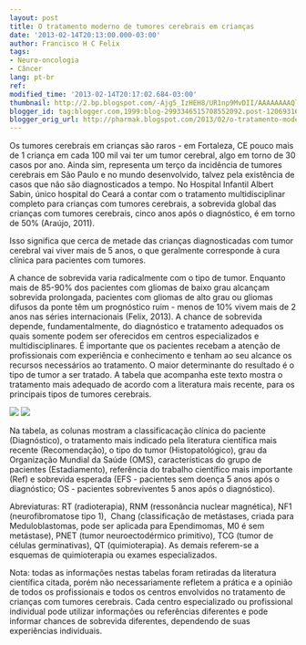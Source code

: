 ```yaml
---
layout: post
title: O tratamento moderno de tumores cerebrais em crianças
date: '2013-02-14T20:13:00.000-03:00'
author: Francisco H C Felix
tags:
- Neuro-oncologia
- Câncer
lang: pt-br
ref:
modified_time: '2013-02-14T20:17:02.684-03:00'
thumbnail: http://2.bp.blogspot.com/-Ajg5_IzHEH8/UR1np9MvDII/AAAAAAAAQlg/pimvLNYMglU/s72-c/n-o.png
blogger_id: tag:blogger.com,1999:blog-2993346515708552092.post-1206931626742154643
blogger_orig_url: http://pharmak.blogspot.com/2013/02/o-tratamento-moderno-de-tumores.html
---
```


Os tumores cerebrais em crianças são raros - em Fortaleza, CE pouco mais de 1 criança
em cada 100 mil vai ter um tumor cerebral, algo em torno de 30 casos por ano. Ainda sim,
representa um terço da incidência de tumores cerebrais em São Paulo e no mundo desenvolvido,
talvez pela existência de casos que não são diagnosticados a tempo. No Hospital Infantil
Albert Sabin, único hospital do Ceará a contar com o tratamento multidisciplinar
completo para crianças com tumores cerebrais, a sobrevida global das crianças com
tumores cerebrais, cinco anos após o diagnóstico, é em torno de 50% (Araújo, 2011).
<!--more-->

Isso significa que cerca de metade das crianças diagnosticadas com tumor cerebral vai viver mais de 5 anos, o que geralmente corresponde à cura clínica para pacientes com tumores.

A chance de sobrevida varia radicalmente com o tipo de tumor. Enquanto mais de 85-90% dos pacientes com gliomas de baixo grau alcançam sobrevida prolongada, pacientes com gliomas de alto grau ou gliomas difusos da ponte têm um prognóstico ruim - menos de 10% vivem mais de 2 anos nas séries internacionais (Felix, 2013).&nbsp;A chance de sobrevida depende, fundamentalmente, do diagnóstico e tratamento adequados os quais somente podem ser oferecidos em centros especializados e multidisciplinares. É importante que os pacientes recebam a atenção de profissionais com experiência e conhecimento e tenham ao seu alcance os recursos necessários ao tratamento. O maior determinante do resultado é o tipo de tumor a ser tratado. A tabela que acompanha este texto mostra o tratamento mais adequado de acordo com a literatura mais recente, para os principais tipos de tumores cerebrais.

![](http://2.bp.blogspot.com/-Ajg5_IzHEH8/UR1np9MvDII/AAAAAAAAQlg/pimvLNYMglU/s1600/n-o.png)
![](http://3.bp.blogspot.com/-bI-Z7SMwcO4/UR1nptMm9vI/AAAAAAAAQlc/X_W6YefFq64/s1600/n-o2.png)

Na tabela, as colunas mostram a classificacação clínica do paciente (Diagnóstico), o tratamento mais indicado pela literatura científica mais recente (Recomendação), o tipo do tumor (Histopatológico), grau da Organização Mundial da Saúde (OMS), características do grupo de pacientes (Estadiamento), referência do trabalho científico mais importante (Ref) e sobrevida esperada (EFS - pacientes sem doença 5 anos após o diagnóstico; OS - pacientes sobreviventes 5 anos após o diagnóstico).

Abreviaturas: RT (radioterapia), RNM (ressonância nuclear magnética), NF1 (neurofibromatose tipo 1), &nbsp;Chang (classificação de metástases, criada para Meduloblastomas, pode ser aplicada para Ependimomas, M0 é sem metástase), PNET (tumor neuroectodérmico primitivo), TCG (tumor de células germinativas), QT (quimioterapia). As demais referem-se a esquemas de quimioterapia ou exames especializados.

Nota: todas as informações nestas tabelas foram retiradas da literatura científica citada, porém não necessariamente refletem a prática e a opinião de todos os profissionais e todos os centros envolvidos no tratamento de crianças com tumores cerebrais. Cada centro especializado ou profissional individual pode utilizar informações ou referências diferentes e pode informar chances de sobrevida diferentes, dependendo de suas experiências individuais.
